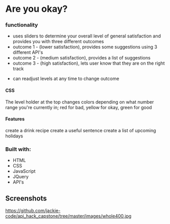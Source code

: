 # Are you okay?

### functionality
* uses sliders to determine your overall level of general satisfaction and provides you with three different outcomes
* outcome 1 - (lower satisfaction), provides some suggestions using 3 different API's
* outcome 2 - (medium satisfaction), provides a list of suggestions 
* outcome 3 - (high satisfaction), lets user know that they are on the right track

- can readjust levels at any time to change outcome

#### CSS
The level holder at the top changes colors depending on what number range you're currently in; red for bad, yellow for okay, green for good

#### Features
create a drink recipe
create a useful sentence
create a list of upcoming holidays

### Built with:
* HTML
* CSS
* JavaScript
* JQuery
* API's 


## Screenshots

https://github.com/jackie-code/api_hack_capstone/tree/master/images/whole400.jpg 

